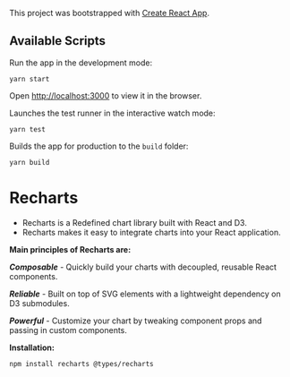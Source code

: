 This project was bootstrapped with [Create React App](https://github.com/facebook/create-react-app).

## Available Scripts

Run the app in the development mode:

`yarn start`

Open [http://localhost:3000](http://localhost:3000) to view it in the browser.

Launches the test runner in the interactive watch mode:

`yarn test`

Builds the app for production to the `build` folder:

`yarn build`


# Recharts

- Recharts is a Redefined chart library built with React and D3.
- Recharts makes it easy to integrate charts into your React application.

**Main principles of Recharts are:**

***Composable*** - Quickly build your charts with decoupled, reusable React components.

***Reliable*** - Built on top of SVG elements with a lightweight dependency on D3 submodules.

***Powerful*** - Customize your chart by tweaking component props and passing in custom components.

**Installation:**

`npm install recharts @types/recharts`